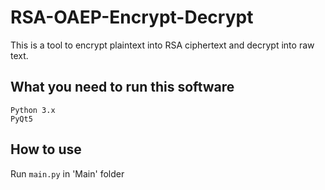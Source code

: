 # RSA-OAEP-Encrypt-Decrypt
This is a tool to encrypt plaintext into RSA ciphertext and decrypt into raw text.

## What you need to run this software
`Python 3.x`<br>
`PyQt5`

## How to use
Run `main.py` in 'Main' folder
